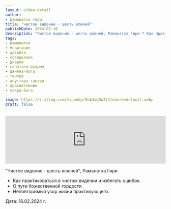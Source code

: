 ```yaml
---
layout: video-detail
author:
- раманатха гири
title: "чистое видение - шесть ключей"
publishDate: 2024-02-16
description: "Чистое видение - шесть ключей, Раманатха Гири * Как практиковаться в чистом видении и избегать ошибок. * О пути божественной гордости. * Неповторимый узор жизни практикующего.   Дата  16.02.2024 г."
tags: 
- раманатха
- медитация
- адвайта
- созерцание
- дхарма
- санатана-дхарма
- джняна-йога
- тантра
- ануттара-тантра
- просветление
- чакра-йога

image: https://i.ytimg.com/vi_webp/5bbJwgOwTlI/maxresdefault.webp
draft: false
---
```


<iframe width="100%" src="https://www.youtube.com/embed/5bbJwgOwTlI" frameborder="0" allowfullscreen=""></iframe> 

 "Чистое видение - шесть ключей", Раманатха Гири

* Как практиковаться в чистом видении и избегать ошибок.
* О пути божественной гордости.
* Неповторимый узор жизни практикующего.

  
 Дата: 16.02.2024 г.

  

 